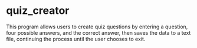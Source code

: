 # quiz_creator
This program allows users to create quiz questions by entering a question, four possible answers, and the correct answer, then saves the data to a text file, continuing the process until the user chooses to exit.
